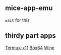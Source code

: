 ## mice-app-emu
`wait` for this
## thirdy part apps
[Termux-x11](https://github.com/termux/termux-x11)
[Box64](https://github.com/ptitSeb/box64)
[Wine](https://wiki.winehq.org/Licensing)
